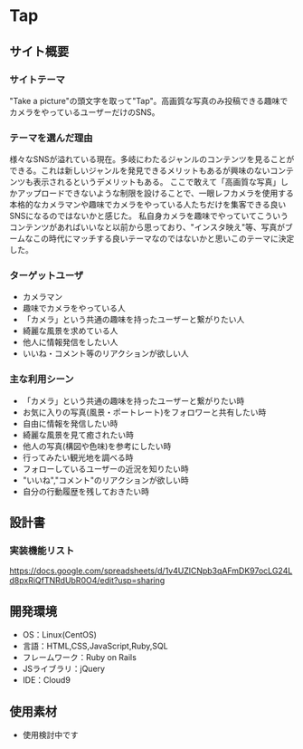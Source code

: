 # Tap

## サイト概要
### サイトテーマ
"Take a picture"の頭文字を取って"Tap"。高画質な写真のみ投稿できる趣味でカメラをやっているユーザーだけのSNS。

### テーマを選んだ理由
様々なSNSが溢れている現在。多岐にわたるジャンルのコンテンツを見ることができる。これは新しいジャンルを発見できるメリットもあるが興味のないコンテンツも表示されるというデメリットもある。
ここで敢えて「高画質な写真」しかアップロードできないような制限を設けることで、一眼レフカメラを使用する本格的なカメラマンや趣味でカメラをやっている人たちだけを集客できる良いSNSになるのではないかと感じた。
私自身カメラを趣味でやっていてこういうコンテンツがあればいいなと以前から思っており、"インスタ映え"等、写真がブームなこの時代にマッチする良いテーマなのではないかと思いこのテーマに決定した。

### ターゲットユーザ
- カメラマン
- 趣味でカメラをやっている人
- 「カメラ」という共通の趣味を持ったユーザーと繋がりたい人
- 綺麗な風景を求めている人
- 他人に情報発信をしたい人
- いいね・コメント等のリアクションが欲しい人

### 主な利用シーン
- 「カメラ」という共通の趣味を持ったユーザーと繋がりたい時
- お気に入りの写真(風景・ポートレート)をフォロワーと共有したい時
- 自由に情報を発信したい時
- 綺麗な風景を見て癒されたい時
- 他人の写真(構図や色味)を参考にしたい時
- 行ってみたい観光地を調べる時
- フォローしているユーザーの近況を知りたい時
- "いいね","コメント"のリアクションが欲しい時
- 自分の行動履歴を残しておきたい時

## 設計書

### 実装機能リスト
https://docs.google.com/spreadsheets/d/1v4UZlCNpb3qAFmDK97ocLG24Ld8pxRiQfTNRdUbR0O4/edit?usp=sharing

## 開発環境
- OS：Linux(CentOS)
- 言語：HTML,CSS,JavaScript,Ruby,SQL
- フレームワーク：Ruby on Rails
- JSライブラリ：jQuery
- IDE：Cloud9

## 使用素材
- 使用検討中です